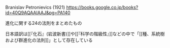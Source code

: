 
Branislav Petronievics (1921)
https://books.google.co.jp/books?id=40Q9AQAAIAAJ&pg=PA140

進化に関する24の法則をまとめたもの

日本語訳は[[『化石』(岩波新書)]]や[[『科学の階級性』]]などの中で「[[種、系統樹および群進化の法則]]」として存在している
